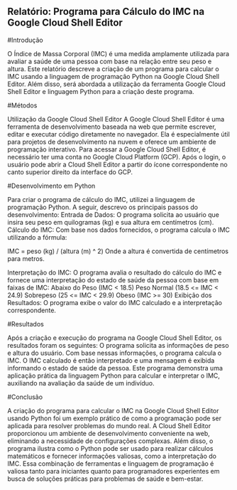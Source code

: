 ## Relatório: Programa para Cálculo do IMC na Google Cloud Shell Editor

#Introdução

O Índice de Massa Corporal (IMC) é uma medida amplamente utilizada para avaliar a saúde de uma pessoa com base na relação entre seu peso e altura. Este relatório descreve a criação de um programa para calcular o IMC usando a linguagem de programação Python na Google Cloud Shell Editor. Além disso, será abordada a utilização da ferramenta Google Cloud Shell Editor e linguagem Python para a criação deste programa.

#Métodos

Utilização da Google Cloud Shell Editor
A Google Cloud Shell Editor é uma ferramenta de desenvolvimento baseada na web que permite escrever, editar e executar código diretamente no navegador. Ela é especialmente útil para projetos de desenvolvimento na nuvem e oferece um ambiente de programação interativo.
Para acessar a Google Cloud Shell Editor, é necessário ter uma conta no Google Cloud Platform (GCP). Após o login, o usuário pode abrir a Cloud Shell Editor a partir do ícone correspondente no canto superior direito da interface do GCP.

#Desenvolvimento em Python

Para criar o programa de cálculo do IMC, utilizei a linguagem de programação Python. A seguir, descrevo os principais passos do desenvolvimento:
Entrada de Dados: O programa solicita ao usuário que insira seu peso em quilogramas (kg) e sua altura em centímetros (cm).
Cálculo do IMC: Com base nos dados fornecidos, o programa calcula o IMC utilizando a fórmula:

IMC = peso (kg) / (altura (m) ^ 2)
Onde a altura é convertida de centímetros para metros.

Interpretação do IMC: O programa avalia o resultado do cálculo do IMC e fornece uma interpretação do estado de saúde da pessoa com base em faixas de IMC:
Abaixo do Peso (IMC < 18.5)
Peso Normal (18.5 <= IMC < 24.9)
Sobrepeso (25 <= IMC < 29.9)
Obeso (IMC >= 30)
Exibição dos Resultados: O programa exibe o valor do IMC calculado e a interpretação correspondente.

#Resultados

Após a criação e execução do programa na Google Cloud Shell Editor, os resultados foram os seguintes:
O programa solicita as informações de peso e altura do usuário.
Com base nessas informações, o programa calcula o IMC.
O IMC calculado é então interpretado e uma mensagem é exibida informando o estado de saúde da pessoa.
Este programa demonstra uma aplicação prática da linguagem Python para calcular e interpretar o IMC, auxiliando na avaliação da saúde de um indivíduo.

#Conclusão

A criação do programa para calcular o IMC na Google Cloud Shell Editor usando Python foi um exemplo prático de como a programação pode ser aplicada para resolver problemas do mundo real. A Cloud Shell Editor proporcionou um ambiente de desenvolvimento conveniente na web, eliminando a necessidade de configurações complexas.
Além disso, o programa ilustra como o Python pode ser usado para realizar cálculos matemáticos e fornecer informações valiosas, como a interpretação do IMC. Essa combinação de ferramentas e linguagem de programação é valiosa tanto para iniciantes quanto para programadores experientes em busca de soluções práticas para problemas de saúde e bem-estar.
